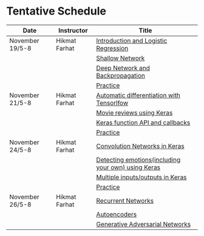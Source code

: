 # Tentative Schedule

| Date         | Instructor | Title |
|  ----        |  ----------|   ------|
| November 19/5-8 | Hikmat Farhat | [Introduction and Logistic Regression](https://github.com/hikmatfarhat-ndu/NN-online/blob/main/1ship.ipynb)|
|                 |               |       [Shallow Network](https://github.com/hikmatfarhat-ndu/NN-online/blob/main/2shallow.ipynb) |
|                 |               |       [Deep Network and Backpropagation](https://github.com/hikmatfarhat-ndu/NN-online/blob/main/3mnist-multilayer.ipynb) |
|                 |               |       [Practice](https://github.com/hikmatfarhat-ndu/NN-online/blob/main/practice0.ipynb) |
| November 21/5-8| Hikmat Farhat | [Automatic differentiation with Tensorlfow](https://github.com/hikmatfarhat-ndu/NN-online/blob/main/4shallow_tensorflow.ipynb)|
|                |                |[Movie reviews using Keras](https://github.com/hikmatfarhat-ndu/NN-online/blob/main/5IMDB.ipynb)|
|                |                | [Keras function API and callbacks](https://github.com/hikmatfarhat-ndu/NN-online/blob/main/6keras-multilayer.ipynb)|
|                 |                 | [Practice](https://github.com/hikmatfarhat-ndu/NN-online/blob/main/practice1.ipynb)|
| November 24/5-8 | Hikmat Farhat | [Convolution Networks in Keras](https://github.com/hikmatfarhat-ndu/NN-online/blob/main/7keras-cifar10.ipynb)|
|                   |   | [Detecting emotions(including your own) using Keras](https://github.com/hikmatfarhat-ndu/NN-online/blob/main/8Emotions.ipynb)|
|                   |   | [Multiple inputs/outputs in Keras](https://github.com/hikmatfarhat-ndu/NN-online/blob/main/9MixedData.ipynb)|
|                   |   | [Practice](https://www.kaggle.com/c/cassava-disease)|
| November 26/5-8 | Hikmat Farhat |[Recurrent Networks](https://github.com/hikmatfarhat-ndu/NN-online/blob/main/11text_generation.ipynb)|
|                    |    | [Autoencoders](https://github.com/hikmatfarhat-ndu/NN-online/blob/main/12Autoencoder.ipynb) |
|                    |    | [Generative Adversarial Networks](https://github.com/hikmatfarhat-ndu/NN-online/blob/main/13Gan.ipynb)|




